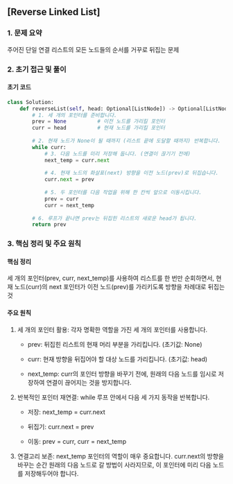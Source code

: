 ## [Reverse Linked List]

### 1. 문제 요약
주어진 단일 연결 리스트의 모든 노드들의 순서를 거꾸로 뒤집는 문제

### 2. 초기 접근 및 풀이

#### 초기 코드
```python
class Solution:
    def reverseList(self, head: Optional[ListNode]) -> Optional[ListNode]:
        # 1. 세 개의 포인터를 준비합니다.
        prev = None          # 이전 노드를 가리킬 포인터
        curr = head          # 현재 노드를 가리킬 포인터
        
        # 2. 현재 노드가 None이 될 때까지 (리스트 끝에 도달할 때까지) 반복합니다.
        while curr:
            # 3. 다음 노드를 미리 저장해 둡니다. (연결이 끊기기 전에)
            next_temp = curr.next
            
            # 4. 현재 노드의 화살표(next) 방향을 이전 노드(prev)로 뒤집습니다.
            curr.next = prev
            
            # 5. 두 포인터를 다음 작업을 위해 한 칸씩 앞으로 이동시킵니다.
            prev = curr
            curr = next_temp
            
        # 6. 루프가 끝나면 prev는 뒤집힌 리스트의 새로운 head가 됩니다.
        return prev
```


### 3. 핵심 정리 및 주요 원칙

#### 핵심 정리
세 개의 포인터(prev, curr, next_temp)를 사용하여 리스트를 한 번만 순회하면서, 현재 노드(curr)의 next 포인터가 이전 노드(prev)를 가리키도록 방향을 차례대로 뒤집는 것

#### 주요 원칙

1. 세 개의 포인터 활용: 각자 명확한 역할을 가진 세 개의 포인터를 사용합니다.

    - prev: 뒤집힌 리스트의 현재 머리 부분을 가리킵니다. (초기값: None)

    - curr: 현재 방향을 뒤집어야 할 대상 노드를 가리킵니다. (초기값: head)

    - next_temp: curr의 포인터 방향을 바꾸기 전에, 원래의 다음 노드를 임시로 저장하여 연결이 끊어지는 것을 방지합니다.

2. 반복적인 포인터 재연결: while 루프 안에서 다음 세 가지 동작을 반복합니다.

    - 저장: next_temp = curr.next

    - 뒤집기: curr.next = prev

    - 이동: prev = curr, curr = next_temp

3. 연결고리 보존: next_temp 포인터의 역할이 매우 중요합니다. curr.next의 방향을 바꾸는 순간 원래의 다음 노드로 갈 방법이 사라지므로, 이 포인터에 미리 다음 노드를 저장해두어야 합니다.
